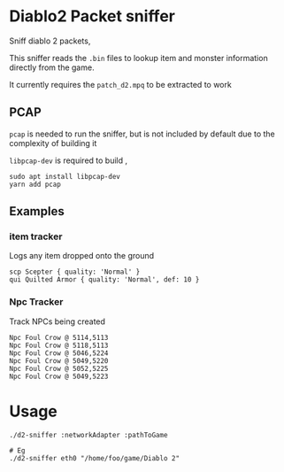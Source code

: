 # Diablo2 Packet sniffer

Sniff diablo 2 packets,

This sniffer reads the `.bin` files to lookup item and monster information directly from the game.

It currently requires the `patch_d2.mpq` to be extracted to work

## PCAP
`pcap` is needed to run the sniffer, but is not included by default due to the complexity of building it

`libpcap-dev` is required to build ,

```
sudo apt install libpcap-dev
yarn add pcap
```


## Examples

### item tracker

Logs any item dropped onto the ground

```
scp Scepter { quality: 'Normal' }
qui Quilted Armor { quality: 'Normal', def: 10 }
```


### Npc Tracker

Track NPCs being created

```
Npc Foul Crow @ 5114,5113
Npc Foul Crow @ 5118,5113
Npc Foul Crow @ 5046,5224
Npc Foul Crow @ 5049,5220
Npc Foul Crow @ 5052,5225
Npc Foul Crow @ 5049,5223
```


# Usage

```
./d2-sniffer :networkAdapter :pathToGame

# Eg
./d2-sniffer eth0 "/home/foo/game/Diablo 2"
```